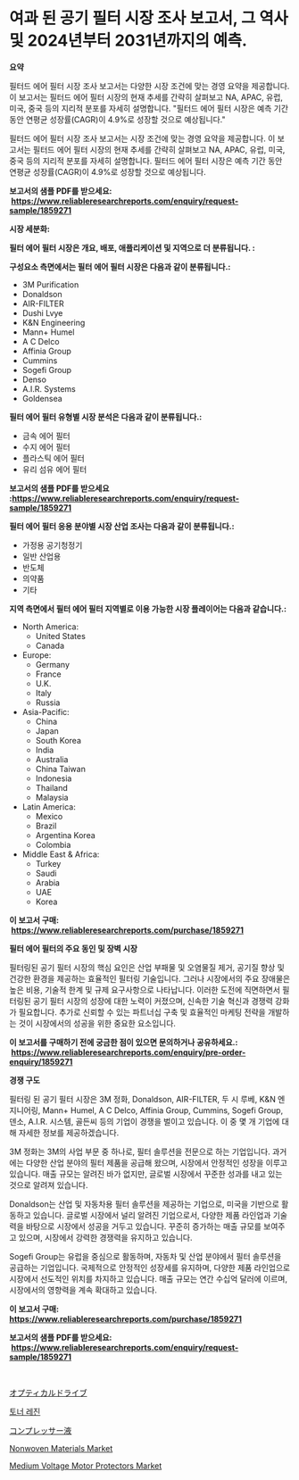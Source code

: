 <p><h1>여과 된 공기 필터 시장 조사 보고서, 그 역사 및 2024년부터 2031년까지의 예측.</h1></p><p><strong>요약</strong></p>
<p><p>필터드 에어 필터 시장 조사 보고서는 다양한 시장 조건에 맞는 경영 요약을 제공합니다. 이 보고서는 필터드 에어 필터 시장의 현재 추세를 간략히 살펴보고 NA, APAC, 유럽, 미국, 중국 등의 지리적 분포를 자세히 설명합니다. "필터드 에어 필터 시장은 예측 기간 동안 연평균 성장률(CAGR)이 4.9%로 성장할 것으로 예상됩니다."</p><p>필터드 에어 필터 시장 조사 보고서는 시장 조건에 맞는 경영 요약을 제공합니다. 이 보고서는 필터드 에어 필터 시장의 현재 추세를 간략히 살펴보고 NA, APAC, 유럽, 미국, 중국 등의 지리적 분포를 자세히 설명합니다. 필터드 에어 필터 시장은 예측 기간 동안 연평균 성장률(CAGR)이 4.9%로 성장할 것으로 예상됩니다.</p></p>
<p><strong>보고서의 샘플 PDF를 받으세요: &nbsp;<a href="https://www.reliableresearchreports.com/enquiry/request-sample/1859271">https://www.reliableresearchreports.com/enquiry/request-sample/1859271</a></strong></p>
<p><strong>시장 세분화:</strong></p>
<p><strong> 필터 에어 필터 시장은 개요, 배포, 애플리케이션 및 지역으로 더 분류됩니다. :</strong></p>
<p><strong>구성요소 측면에서는 필터 에어 필터 시장은 다음과 같이 분류됩니다.:</strong></p>
<p><ul><li>3M Purification</li><li>Donaldson</li><li>AIR-FILTER</li><li>Dushi Lvye</li><li>K&N Engineering</li><li>Mann+ Humel</li><li>A C Delco</li><li>Affinia Group</li><li>Cummins</li><li>Sogefi Group</li><li>Denso</li><li>A.I.R. Systems</li><li>Goldensea</li></ul></p>
<p><strong> 필터 에어 필터 유형별 시장 분석은 다음과 같이 분류됩니다.:</strong></p>
<p><ul><li>금속 에어 필터</li><li>수지 에어 필터</li><li>플라스틱 에어 필터</li><li>유리 섬유 에어 필터</li></ul></p>
<p><strong>보고서의 샘플 PDF를 받으세요 :<a href="https://www.reliableresearchreports.com/enquiry/request-sample/1859271">https://www.reliableresearchreports.com/enquiry/request-sample/1859271</a></strong></p>
<p><strong> 필터 에어 필터 응용 분야별 시장 산업 조사는 다음과 같이 분류됩니다.:</strong></p>
<p><ul><li>가정용 공기청정기</li><li>일반 산업용</li><li>반도체</li><li>의약품</li><li>기타</li></ul></p>
<p><strong>지역 측면에서 필터 에어 필터 지역별로 이용 가능한 시장 플레이어는 다음과 같습니다.:</strong></p>
<p><ul>
    <li>
        North America:
        <ul>
            <li>United States</li>
            <li>Canada</li>
        </ul>
    </li>
    <li>
        Europe:
        <ul>
            <li>Germany</li>
            <li>France</li>
            <li>U.K.</li>
            <li>Italy</li>
            <li>Russia</li>
        </ul>
    </li>
    <li>
        Asia-Pacific:
        <ul>
            <li>China</li>
            <li>Japan</li>
            <li>South Korea</li>
            <li>India</li>
            <li>Australia</li>
            <li>China Taiwan</li>
            <li>Indonesia</li>
            <li>Thailand</li>
            <li>Malaysia</li>
        </ul>
    </li>
    <li>
        Latin America:
        <ul>
            <li>Mexico</li>
            <li>Brazil</li>
            <li>Argentina Korea</li>
            <li>Colombia</li>
        </ul>
    </li>
    <li>
        Middle East & Africa:
        <ul>
            <li>Turkey</li>
            <li>Saudi</li>
            <li>Arabia</li>
            <li>UAE</li>
            <li>Korea</li>
        </ul>
    </li>
    </ul></p>
<p><strong>이 보고서 구매: &nbsp;<a href="https://www.reliableresearchreports.com/purchase/1859271">https://www.reliableresearchreports.com/purchase/1859271</a></strong></p>
<p><strong>필터 에어 필터의 주요 동인 및 장벽 시장</strong></p>
<p><p>필터링된 공기 필터 시장의 핵심 요인은 산업 부패물 및 오염물질 제거, 공기질 향상 및 건강한 환경을 제공하는 효율적인 필터링 기술입니다. 그러나 시장에서의 주요 장애물은 높은 비용, 기술적 한계 및 규제 요구사항으로 나타납니다. 이러한 도전에 직면하면서 필터링된 공기 필터 시장의 성장에 대한 노력이 커졌으며, 신속한 기술 혁신과 경쟁력 강화가 필요합니다. 추가로 신뢰할 수 있는 파트너십 구축 및 효율적인 마케팅 전략을 개발하는 것이 시장에서의 성공을 위한 중요한 요소입니다.</p></p>
<p><strong>이 보고서를 구매하기 전에 궁금한 점이 있으면 문의하거나 공유하세요.: &nbsp;<a href="https://www.reliableresearchreports.com/enquiry/pre-order-enquiry/1859271">https://www.reliableresearchreports.com/enquiry/pre-order-enquiry/1859271</a></strong></p>
<p><strong>경쟁 구도</strong></p>
<p><p>필터링 된 공기 필터 시장은 3M 정화, Donaldson, AIR-FILTER, 두 시 루베, K&N 엔지니어링, Mann+ Humel, A C Delco, Affinia Group, Cummins, Sogefi Group, 덴소, A.I.R. 시스템, 골든씨 등의 기업이 경쟁을 벌이고 있습니다. 이 중 몇 개 기업에 대해 자세한 정보를 제공하겠습니다.</p><p>3M 정화는 3M의 사업 부문 중 하나로, 필터 솔루션을 전문으로 하는 기업입니다. 과거에는 다양한 산업 분야의 필터 제품을 공급해 왔으며, 시장에서 안정적인 성장을 이루고 있습니다. 매출 규모는 알려진 바가 없지만, 글로벌 시장에서 꾸준한 성과를 내고 있는 것으로 알려져 있습니다.</p><p>Donaldson는 산업 및 자동차용 필터 솔루션을 제공하는 기업으로, 미국을 기반으로 활동하고 있습니다. 글로벌 시장에서 널리 알려진 기업으로서, 다양한 제품 라인업과 기술력을 바탕으로 시장에서 성공을 거두고 있습니다. 꾸준히 증가하는 매출 규모를 보여주고 있으며, 시장에서 강력한 경쟁력을 유지하고 있습니다.</p><p>Sogefi Group는 유럽을 중심으로 활동하며, 자동차 및 산업 분야에서 필터 솔루션을 공급하는 기업입니다. 국제적으로 안정적인 성장세를 유지하며, 다양한 제품 라인업으로 시장에서 선도적인 위치를 차지하고 있습니다. 매출 규모는 연간 수십억 달러에 이르며, 시장에서의 영향력을 계속 확대하고 있습니다.</p></p>
<p><strong>이 보고서 구매: &nbsp; <a href="https://www.reliableresearchreports.com/purchase/1859271">https://www.reliableresearchreports.com/purchase/1859271</a></strong></p>
<p><strong>보고서의 샘플 PDF를 받으세요: &nbsp;<a href="https://www.reliableresearchreports.com/enquiry/request-sample/1859271">https://www.reliableresearchreports.com/enquiry/request-sample/1859271</a></strong><strong></strong></p>
<p>&nbsp;</p>
<p><p><a href="https://github.com/lrlmopnhwd79300/Market-Research-Report-List-1/blob/main/4917097192418.md">オプティカルドライブ</a></p><p><a href="https://github.com/akzkkws047661437/Market-Research-Report-List-1/blob/main/8396067192232.md">토너 레진</a></p><p><a href="https://medium.com/@grarrity46/%E5%9C%A7%E7%B8%AE%E6%A9%9F%E7%94%A8%E6%B5%81%E4%BD%93%E5%B8%82%E5%A0%B4%E3%81%AE%E8%A6%8F%E6%A8%A1%E3%81%8C-%E3%82%B0%E3%83%AD%E3%83%BC%E3%83%90%E3%83%AB%E7%94%A3%E6%A5%AD%E3%81%AB%E3%81%8A%E3%81%91%E3%82%8B%E6%9C%80%E9%81%A9%E3%81%AA%E3%83%9E%E3%83%BC%E3%82%B1%E3%83%86%E3%82%A3%E3%83%B3%E3%82%B0%E3%83%81%E3%83%A3%E3%83%8D%E3%83%AB%E3%82%92%E6%98%8E%E3%82%89%E3%81%8B%E3%81%AB%E3%81%99%E3%82%8B-c923b0fcaf16">コンプレッサー液</a></p><p><a href="https://github.com/ChiragRp1/Market-Research-Report-List-3/blob/main/nonwoven-materials-market.md">Nonwoven Materials Market</a></p><p><a href="https://issuu.com/reportprime-2/docs/medium-voltage-motor-protectors-market-size-2030.p">Medium Voltage Motor Protectors Market</a></p></p>